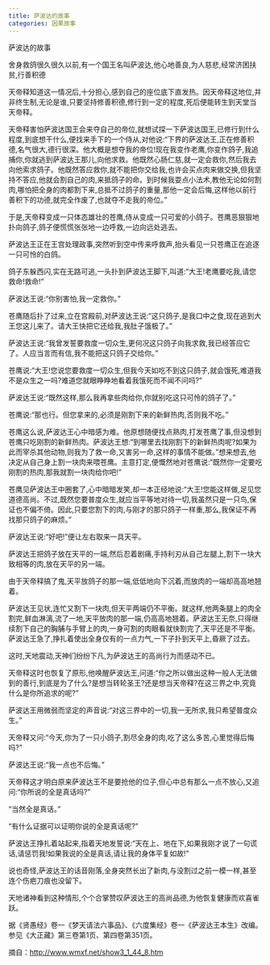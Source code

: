 ```yaml
---
title: 萨波达的故事
categories: 因果故事
---
```


	   
萨波达的故事

舍身救鸽很久很久以前,有一个国王名叫萨波达,他心地善良,为人慈悲,经常济困扶贫,行善积德

天帝释知道这一情况后,十分担心,感到自己的座位底下直发热。因天帝释这地位,并非终生制,无论是谁,只要坚持修善积德,修行到一定的程度,死后便能转生到天堂当天帝释。

天帝释害怕萨波达国王会来夺自己的帝位,就想试探一下萨波达国王,已修行到什么程度,到底想干什么,便找来手下的一个侍从,对他说:“下界的萨波达王,正在修善积德,名气很大,德行很深。他大概是想夺我的帝位!现在我变作老鹰,你变作鸽子,我追捕你,你就逃到萨波达王那儿,向他求救。他既然心肠仁慈,就一定会救你,然后我去向他索求鸽子。他既然答应救你,就不能把你交给我,也许会买点肉来做交换,但我坚持不答应,他就会割自己的肉,来抵鸽子的命。到时候我耍点小法术,教他无论如何割肉,哪怕把全身的肉都割下来,总抵不过鸽子的重量,那他一定会后悔,这样他以前行善积下的功德,就完全作废了,也就夺不走我的帝位。”

于是,天帝释变成一只体态雄壮的苍鹰,侍从变成一只可爱的小鸽子。苍鹰恶狠狠地扑向鸽子,鸽子便慌慌张张地一边呼救,一边向远处逃去。

萨波达王正在王宫处理政事,突然听到空中传来呼救声,抬头看见一只苍鹰正在追逐一只可怜的白鸽。

鸽子东躲西闪,实在无路可逃,一头扑到萨波达王脚下,叫道:“大王!老鹰要吃我,请您救命!救命!”

萨波达王说:“你别害怕,我一定救你。”

苍鹰随后扑了过来,立在宫殿前,对萨波达王说:“这只鸽子,是我口中之食,现在逃到大王您这儿来了。请大王快把它还给我,我肚子饿极了。”

萨波达王说:“我曾发誓要救度一切众生,更何况这只鸽子向我求救,我已经答应它了。人应当言而有信,我不能把这只鸽子交给你。”

苍鹰说:“大王!您说您要救度一切众生,但我今天如吃不到这只鸽子,就会饿死,难道我不是众生之一吗?难道您就眼睁睁地看着我饿死而不闻不问吗?”

萨波达王说:“既然这样,那么我再拿些肉给你,你就别吃这只可怜的鸽子了。”

苍鹰说:“那也行。但您拿来的,必须是刚割下来的新鲜热肉,否则我不吃。”

苍鹰这么说,萨波达王心中暗感为难。他原想随便找点熟肉,打发苍鹰了事,但没想到苍鹰只吃刚割的新鲜热肉。萨波达王想:“到哪里去找刚割下的新鲜热肉呢?如果为此而宰杀其他动物,则我为了救一命,又害另一命,这样的事情不能做。”想来想去,他决定从自己身上割一块肉来喂苍鹰。主意打定,便慨然地对苍鹰说:“既然你一定要吃刚割的热肉,那我就割一块肉给你吧!”

苍鹰见萨波达王中圈套了,心中暗暗发笑,却一本正经地说:“大王!您能这样做,足见您道德高尚。不过,既然您要普度众生,就应当平等地对待一切,我虽然只是一只鸟,保证也不偏不倚。因此,只要您割下的肉,与刚才的那只鸽子一样重,那么,我保证不再找那只鸽子的麻烦。”

萨波达王说:“好吧!”便让左右取来一具天平。

萨波达王把鸽子放在天平的一端,然后忍着剧痛,手持利刃从自己左腿上,割下一块大致相等的肉,放在天平的另一端。

由于天帝释搞了鬼,天平放鸽子的那一端,低低地向下沉着,而放肉的一端却高高地翘着。

萨波达王见状,连忙又割下一块肉,但天平两端仍不平衡。就这样,他两条腿上的肉全割完,鲜血淋漓,流了一地,天平放肉的那一端,仍高高地翘着。萨波达王无奈,只得继续割下自己的胸脯与手臂上的肉,一身可割的肉眼看就快割完了,天平还是不平衡。萨波达王急了,挣扎着使出全身仅有的一点力气,一下子扑到天平上,昏厥了过去。

这时,天地震动,天神们纷纷下凡,为萨波达王的高尚行为而感动不已。

天帝释这时也恢复了原形,他唤醒萨波达王,问道:“你之所以做出这种一般人无法做到的善行,到底是为了什么?是想当转轮圣王?还是想当天帝释?在这三界之中,究竟什么是你所追求的呢?”

萨波达王用微弱而坚定的声音说:“对这三界中的一切,我一无所求,我只希望普度众生。”

天帝释又问:“今天,你为了一只小鸽子,割尽全身的肉,吃了这么多苦,心里觉得后悔吗?”

萨波达王说:“我一点也不后悔。”

天帝释这才明白原来萨波达王不是要抢他的位子,但心中总有那么一点不放心,又追问:“你所说的全是真话吗?”

“当然全是真话。”

“有什么证据可以证明你说的全是真话呢?”

萨波达王挣扎着站起来,指着天地发誓说:“天在上、地在下,如果我刚才说了一句谎话,请惩罚我!如果我说的全是真话,请让我的身体平复如故!”

说也奇怪,萨波达王的话音刚落,全身突然长出了新肉,与没割过之前一模一样,甚至连个伤疤刀痕也没留下。

天地诸神看到这种情形,个个合掌赞叹萨波达王的高尚品德,为他恢复健康而欢喜雀跃。

据《贤愚经》卷一《梦天请法六事品》、《六度集经》卷一《萨波达王本生》改编。参见《大正藏》第三卷第1页、第四卷第351页。


摘自：http://www.wmxf.net/show3_1_44_8.htm